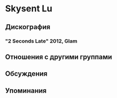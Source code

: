 # Skysent Lu



## Дискография

### "2 Seconds Late" 2012, Glam




## Отношения с другими группами


## Обсуждения


## Упоминания

